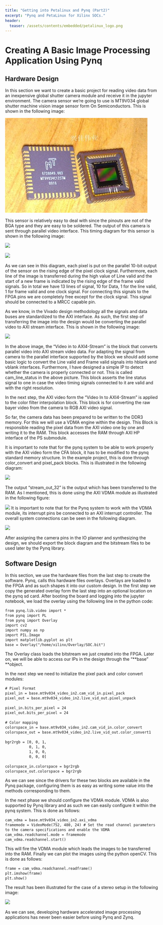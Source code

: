 ```yaml
---
title: "Getting into Petalinux and Pynq (Part2)"
excerpt: "Pynq and PetaLinux for Xilinx SOCs."
header:
  teaser: /assets/contents/embedded/petalinux_logo.png 
---
```

# Creating A Basic Image Processing Application Using Pynq


## Hardware Design

In this section we want to create a basic project for reading video data from an inexpensive global shutter camera module and receive it in the jupyter environment. The camera sensor we’re going to use is MT9V034 global shutter machine vision image sensor form On Semiconductors. This is shown in the following image:

![](/assets/contents/embedded/petalinux_pic6.jpg )


This sensor is relatively easy to deal with since the pinouts are not of the BGA type and they are easy to be soldered. The output of this camera is sent through parallel video interface. This timing diagram for this sensor is shown in the following image:

![](/assets/contents/embedded/petalinux_pic7.jpg )

![](/assets/contents/embedded/petalinux_pic8.jpg )

As we can see in this diagram, each pixel is put on the parallel 10-bit output of the sensor on the rising edge of the pixel clock signal. Furthermore, each line of the image is transferred during the high value of Line valid and the start of a new frame is indicated by the rising edge of the frame valid signals. So in total we have 13 lines of signal, 10 for Data, 1 for the line valid, 1 for frame valid and one clock signal. For connecting this signals to the FPGA pins we are completely free except for the clock signal. This signal should be connected to a MRCC capable pin.

As we know, in the Vivado design methodology all the signals and data buses are standardized to the AXI interface. As such, the first step of transferring the image into the design would be  converting the parallel video to AXI stream interface. This is shown in the following image:

![](/assets/contents/embedded/petalinux_pic9.jpg )

In the above image, the “Video in to AXI4-Stream” is the block that converts parallel video into AXI stream video data. For adapting the signal from camera to the parallel interface supported by the block we should add some basic logic to convert the Line valid and Frame valid signals into hblank and vblank interfaces. Furthermore, I have designed a simple IP to detect whether the camera is properly connected or not.  This is called cam_line_status in the above picture. This block asserts the line status signal to one in case the video timing signals connected to it are valid and with the right resolution.

In the next step, the AXI video form the “Video In to AXI4-Stream” is applied to the color filter interpolation block. This block is for converting the raw bayer video from the camera to RGB AXI video signal.

So far, the camera data has been prepared to be written to the DDR3 memory. For this we will use a VDMA engine within the design. This Block is responsible reading the pixel data from the AXI video one by one and writing it to the RAM. This block accesses the RAM through AXI HP interface of the PS submodule. 

It is important to note that for the pynq system to be able to work properly with the AXI video form the CFA block,  it has to be modified to the pynq standard memory structure. In the example project, this is done through color_convert and pixel_pack blocks. This is illustrated in the following diagram:

![](/assets/contents/embedded/petalinux_pic10.jpg )

The output “stream_out_32” is the output which has been transferred to the RAM. As I mentioned, this is done using the AXI VDMA module as illustrated in the following figure:


![](/assets/contents/embedded/petalinux_pic11.jpg )
It is important to note that for the Pynq system to work with the VDMA module, its interrupt pins be connected to an AXI interrupt controller. The overall system connections can be seen in the following diagram.


![](/assets/contents/embedded/petalinux_pic12.jpg )

After assigning the camera pins in the IO planner and synthesizing the design, we should export the block diagram and the bitstream files to be used later by the Pynq library.


## Software Design

In this section, we use the hardware files from the last step to create the software.  Pynq, calls this hardware files overlays. Overlays are loaded to the FPGA and as such shapes it into our custom design. In the first step we copy the generated overlay form the last step into an optional location on the pynq sd card. After booting the board and logging into the jupyter notebook, we load the overlay using the following line in the python code:


```
from pynq.lib.video import *
from pynq import PL
from pynq import Overlay
import cv2
import numpy as np
import PIL.Image
import matplotlib.pyplot as plt
base = Overlay("/home/xilinx/Overlay/SOC.bit")
```


The Overlay class loads the bitstream we just created into the FPGA. Later on, we will be able to access our IPs in the design through the “**base” **object.

In the next step we need to initialize the pixel pack and color convert modules:


```
# Pixel Format
pixel_in = base.mt9v034_video_in2.cam_vid_in.pixel_pack
pixel_out = base.mt9v034_video_in2.live_vid_out.pixel_unpack

pixel_in.bits_per_pixel = 24
pixel_out.bits_per_pixel = 24

# Color mapping
colorspace_in = base.mt9v034_video_in2.cam_vid_in.color_convert
colorspace_out = base.mt9v034_video_in2.live_vid_out.color_convert1

bgr2rgb = [0, 0, 1,
           0, 1, 0, 
           1, 0, 0,
           0, 0, 0]

colorspace_in.colorspace = bgr2rgb
colorspace_out.colorspace = bgr2rgb
```


As we can see since the drivers for these two blocks are available in the Pynq package, configuring them is as easy as writing some value into the methods corresponding to them.

In the next phase we should configure the VDMA module. VDMA is also supported by Pynq library and as such we can easily configure it within the pynq system. This is done as follows:


```
cam_vdma = base.mt9v034_video_in2.axi_vdma
framemode = VideoMode(752, 480, 24) # Set the read channel parameters to the camera specifications and enable the VDMA
cam_vdma.readchannel.mode = framemode
cam_vdma.readchannel.start()
```


This will fire the VDMA module which leads the images to be transferred into the RAM. Finally we can plot the images using the python openCV. This is done as follows:


```
frame = cam_vdma.readchannel.readframe()
plt.imshow(frame)
plt.show()
```


The result has been illustrated for the case of a stereo setup in the following image:


![](/assets/contents/embedded/petalinux_pic13.jpg )

As we can see, developing hardware accelerated image processing applications has never been easier before using Pynq and Zynq.
